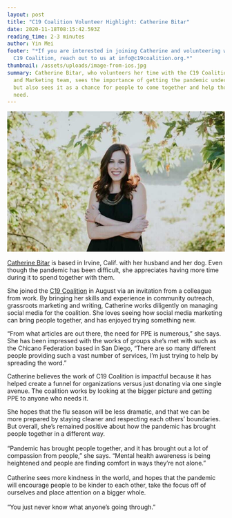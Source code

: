 ```yaml
---
layout: post
title: "C19 Coalition Volunteer Highlight: Catherine Bitar"
date: 2020-11-18T08:15:42.593Z
reading_time: 2-3 minutes
author: Yin Mei
footer: "*If you are interested in joining Catherine and volunteering with the
  C19 Coalition, reach out to us at info@c19coalition.org.*"
thumbnail: /assets/uploads/image-from-ios.jpg
summary: Catherine Bitar, who volunteers her time with the C19 Coalition Content
  and Marketing team, sees the importance of getting the pandemic under control,
  but also sees it as a chance for people to come together and help those in
  need.
---
```

![](/assets/uploads/image-from-ios.jpg)

[Catherine Bitar](https://www.linkedin.com/in/catherine-bitar-ba637bb0/) is based in Irvine, Calif. with her husband and her dog. Even though the pandemic has been difficult, she appreciates having more time during it to spend together with them. 

She joined the [C19 Coalition](c19coalition.org) in August via an invitation from a colleague from work. By bringing her skills and experience in community outreach, grassroots marketing and writing, Catherine works diligently on managing social media for the coalition. She loves seeing how social media marketing can bring people together, and has enjoyed trying something new. 

“From what articles are out there, the need for PPE is numerous,” she says. She has been impressed with the works of groups she’s met with such as the Chicano Federation based in San Diego, “There are so many different people providing such a vast number of services, I’m just trying to help by spreading the word.” 

Catherine believes the work of C19 Coalition is impactful because it has helped create a funnel for organizations versus just donating via one single avenue. The coalition works by looking at the bigger picture and getting PPE to anyone who needs it. 

She hopes that the flu season will be less dramatic, and that we can be more prepared by staying cleaner and respecting each others’ boundaries. But overall, she’s remained positive about how the pandemic has brought people together in a different way.\
 \
“Pandemic has brought people together, and it has brought out a lot of compassion from people,” she says. “Mental health awareness is being heightened and people are finding comfort in ways they’re not alone.”\
\
 Catherine sees more kindness in the world, and hopes that the pandemic will encourage people to be kinder to each other, take the focus off of ourselves and place attention on a bigger whole.\
 \
“You just never know what anyone’s going through.”